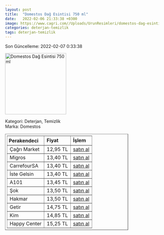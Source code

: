 ```yaml
---
layout: post
title:  "Domestos Dağ Esintisi 750 ml"
date:   2022-02-06 21:33:38 +0300
image: https://www.cagri.com//Uploads/UrunResimleri/domestos-dag-esintisi-750-ml-f7984f.jpg
categories: deterjan-temizlik
tags: deterjan-temizlik
---
```


Son Güncelleme: 2022-02-07 0:33:38

<img src="https://www.cagri.com//Uploads/UrunResimleri/domestos-dag-esintisi-750-ml-f7984f.jpg" width="200" alt="Domestos Dağ Esintisi 750 ml" />

Kategori: Deterjan, Temizlik
<br />
Marka: Domestos

<table border="1" style="padding: 5px;width:80%;">
  <tr>
    <td style="padding: 5px;"><strong>Perakendeci</strong></td>
    <td><strong>Fiyat</strong></td>
    <td><strong>İşlem</strong></td>
  </tr>
  <tr>
              <td>Çağrı Market</td>
              <td>12,95 TL</td>
              <td><a target="_blank" href="https://www.cagri.com/domestos-dag-esintisi-810-gr">satın al</a></td>
            </tr><tr>
              <td>Migros</td>
              <td>13,40 TL</td>
              <td><a target="_blank" href="https://www.migros.com.tr/domestos-camasir-suyu-dag-esintisi-750-ml-p-1d25103">satın al</a></td>
            </tr><tr>
              <td>CarrefourSA</td>
              <td>13,40 TL</td>
              <td><a target="_blank" href="https://www.carrefoursa.com/domestos-yogun-kivamli-camasir-suyu-dag-esintisi-maksimum-hijyen-750-ml-p-30026681">satın al</a></td>
            </tr><tr>
              <td>İste Gelsin</td>
              <td>13,40 TL</td>
              <td><a target="_blank" href="https://www.istegelsin.com/urun/domestos-dag-esintisi-750-ml-camasir-suyu-_UNI98-AD">satın al</a></td>
            </tr><tr>
              <td>A101</td>
              <td>13,45 TL</td>
              <td><a target="_blank" href="https://www.a101.com.tr/market/domestos-camasir-suyu-ultra-dag-esintisi-750-ml/">satın al</a></td>
            </tr><tr>
              <td>Şok</td>
              <td>13,50 TL</td>
              <td><a target="_blank" href="https://www.sokmarket.com.tr/dag-esintisi-camasir-suyu-806-gr-p-2992/">satın al</a></td>
            </tr><tr>
              <td>Hakmar</td>
              <td>13,50 TL</td>
              <td><a target="_blank" href="https://www.hakmarexpress.com.tr/urun/temizlik-domestos-ultra-camasir-suyu-cesitleri-806-gr">satın al</a></td>
            </tr><tr>
              <td>Getir</td>
              <td>14,75 TL</td>
              <td><a target="_blank" href="https://getir.com/urun/domestos-yogun-kivamli-camasir-suyu-dag-esintisi-fz2OLCRl15/">satın al</a></td>
            </tr><tr>
              <td>Kim</td>
              <td>14,85 TL</td>
              <td><a target="_blank" href="https://www.kimgeldi.com/domestos-750-ml-dag-esintisi">satın al</a></td>
            </tr><tr>
              <td>Happy Center</td>
              <td>15,25 TL</td>
              <td><a target="_blank" href="https://www.happycenter.com.tr/Domestos_Dag_810_Gr__Kar_Beyazi_810_Gr">satın al</a></td>
            </tr>
</table>

